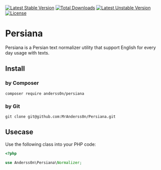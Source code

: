 [![Latest Stable Version](https://poser.pugx.org/anderss0n/persiana/v/stable?format=flat-square)](https://packagist.org/packages/anderss0n/persiana)
[![Total Downloads](https://poser.pugx.org/anderss0n/persiana/downloads?format=flat-square)](https://packagist.org/packages/anderss0n/persiana)
[![Latest Unstable Version](https://poser.pugx.org/anderss0n/persiana/v/unstable?format=flat-square)](https://packagist.org/packages/anderss0n/persiana)
[![License](https://poser.pugx.org/anderss0n/persiana/license?format=flat-square)](https://packagist.org/packages/anderss0n/persiana)


# Persiana
Persiana is a Persian text normalizer utility that support English for every day usage with texts.

## Install
### by Composer
```
composer require anderss0n/persiana
```

### by Git
```
git clone git@github.com:MrAnderss0n/Persiana.git
```

## Usecase
Use the following class into your PHP code:
```php
<?php

use Anderss0n\Persiana\Normalizer;

```

